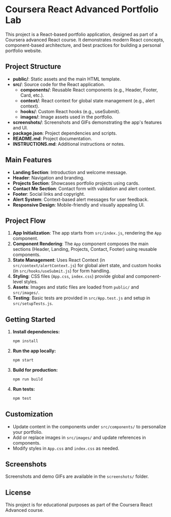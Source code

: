 # Coursera React Advanced Portfolio Lab

This project is a React-based portfolio application, designed as part of a Coursera advanced React course. It demonstrates modern React concepts, component-based architecture, and best practices for building a personal portfolio website.

## Project Structure

- **public/**: Static assets and the main HTML template.
- **src/**: Source code for the React application.
  - **components/**: Reusable React components (e.g., Header, Footer, Card, etc.).
  - **context/**: React context for global state management (e.g., alert context).
  - **hooks/**: Custom React hooks (e.g., useSubmit).
  - **images/**: Image assets used in the portfolio.
- **screenshots/**: Screenshots and GIFs demonstrating the app's features and UI.
- **package.json**: Project dependencies and scripts.
- **README.md**: Project documentation.
- **INSTRUCTIONS.md**: Additional instructions or notes.

## Main Features

- **Landing Section**: Introduction and welcome message.
- **Header**: Navigation and branding.
- **Projects Section**: Showcases portfolio projects using cards.
- **Contact Me Section**: Contact form with validation and alert context.
- **Footer**: Social links and copyright.
- **Alert System**: Context-based alert messages for user feedback.
- **Responsive Design**: Mobile-friendly and visually appealing UI.

## Project Flow

1. **App Initialization**: The app starts from `src/index.js`, rendering the `App` component.
2. **Component Rendering**: The `App` component composes the main sections (Header, Landing, Projects, Contact, Footer) using reusable components.
3. **State Management**: Uses React Context (in `src/context/alertContext.js`) for global alert state, and custom hooks (in `src/hooks/useSubmit.js`) for form handling.
4. **Styling**: CSS files (`App.css`, `index.css`) provide global and component-level styles.
5. **Assets**: Images and static files are loaded from `public/` and `src/images/`.
6. **Testing**: Basic tests are provided in `src/App.test.js` and setup in `src/setupTests.js`.

## Getting Started

1. **Install dependencies:**
   ```sh
   npm install
   ```
2. **Run the app locally:**
   ```sh
   npm start
   ```
3. **Build for production:**
   ```sh
   npm run build
   ```
4. **Run tests:**
   ```sh
   npm test
   ```

## Customization

- Update content in the components under `src/components/` to personalize your portfolio.
- Add or replace images in `src/images/` and update references in components.
- Modify styles in `App.css` and `index.css` as needed.

## Screenshots

Screenshots and demo GIFs are available in the `screenshots/` folder.

## License

This project is for educational purposes as part of the Coursera React Advanced course.
